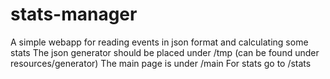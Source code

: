 # stats-manager
A simple webapp for reading events in json format and calculating some stats
The json generator should be placed under /tmp (can be found under resources/generator)
The main page is under /main
For stats go to /stats
